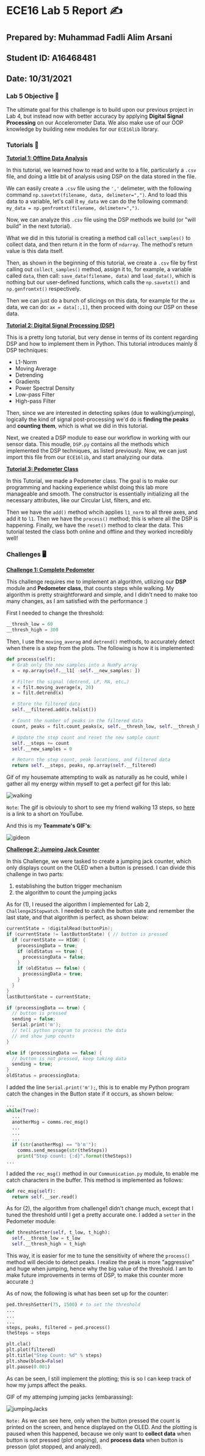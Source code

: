# ECE16 Lab 5 Report :writing_hand:
## Prepared by: Muhammad Fadli Alim Arsani
## Student ID: A16468481
## Date: 10/31/2021

### Lab 5 Objective :pushpin:  

The ultimate goal for this challenge is to build upon our previous project in Lab 4, but instead now with better accuracy by applying __Digital Signal Processing__ on our Accelerometer Data. We also make use of our OOP knowledge by building new modules for our `ECE16lib` library.  

### Tutorials :memo:

<ins>__Tutorial 1: Offline Data Analysis__</ins>  

In this tutorial, we learned how to read and write to a file, particularly a `.csv` file, and doing a little bit of analysis using DSP on the data stored in the file.  

We can easily create a `.csv` file using the `','` delimeter, with the following command `np.savetxt(filename, data, delimeter=",")`. And to load this data to a variable, let's call it `my_data` we can do the following command: `my_data = np.genfromtxt(filename, delimeter=",")`.  

Now, we can analyze this `.csv` file using the DSP methods we build (or "will build" in the next tutorial).  

What we did in this tutorial is creating a method call `collect_samples()` to collect data, and then return it in the form of `ndarray`. The method's return value is this data itself.  

Then, as shown in the beginning of this tutorial, we create a `.csv` file by first calling out `collect_samples()` method, assign it to, for example, a variable called `data`, then call: `save_data(filename, data)` and `load_data()`, which is nothing but our user-defined functions, which calls the `np.savetxt()` and `np.genfromtxt()` respectively.  

Then we can just do a bunch of slicings on this data, for example for the `ax` data, we can do: `ax = data[:,1]`, then proceed with doing our DSP on these data.  

<ins>__Tutorial 2: Digital Signal Processing (DSP)__</ins>  

This is a pretty long tutorial, but very dense in terms of its content regarding DSP and how to implement them in Python. This tutorial introduces mainly 8 DSP techniques:  

- L1-Norm
- Moving Average
- Detrending
- Gradients
- Power Spectral Density
- Low-pass Filter
- High-pass Filter

Then, since we are interested in detecting spikes (due to walking/jumping), logically the kind of signal post-processing we'd do is __finding the peaks__ and __counting them__, which is what we did in this tutorial.  

Next, we created a DSP module to ease our workflow in working with our sensor data. This moudle, `DSP.py` contains all the methods which implemented the DSP techniques, as listed previously. Now, we can just import this file from our `ECE16lib`, and start analyzing our data.  

<ins>__Tutorial 3: Pedometer Class__</ins>  

In this Tutorial, we made a Pedometer class. The goal is to make our programming and hacking experience whilst doing this lab more manageable and smooth. The constructor is essentially initializing all the necessary attributes, like our Circular List, filters, and etc.  

Then we have the `add()` method whcih applies `l1_norm` to all three axes, and add it to `l1`. Then we have the `process()` method; this is where all the DSP is happening. Finally, we have the `reset()` method to clear the data. This tutorial tested the class both online and offline and they worked incredibly well!  

### Challenges :desktop_computer:

<ins>__Challenge 1: Complete Pedometer__</ins>  

This challenge requires me to implement an algorithm, utilizing our __DSP__ module and __Pedometer class__, that counts steps while walking. My algorithm is pretty straightforward and simple, and I didn't need to make too many changes, as I am satisfied with the performance :)  

First I needed to change the threshold:  

```python
__thresh_low = 60
__thresh_high = 300
```

Then, I use the `moving_averag` and `detrend()` methods, to accurately detect when there is a step from the plots. The following is how it is implemented:  

```python
def process(self):
  # Grab only the new samples into a NumPy array
  x = np.array(self.__l1[ -self.__new_samples: ])

  # Filter the signal (detrend, LP, MA, etc…)
  x = filt.moving_average(x, 20)
  x = filt.detrend(x)

  # Store the filtered data
  self.__filtered.add(x.tolist())

  # Count the number of peaks in the filtered data
  count, peaks = filt.count_peaks(x, self.__thresh_low, self.__thresh_high)

  # Update the step count and reset the new sample count
  self.__steps += count
  self.__new_samples = 0

  # Return the step count, peak locations, and filtered data
  return self.__steps, peaks, np.array(self.__filtered)
```

Gif of my housemate attempting to walk as naturally as he could, while I gather all my energy within myself to get a perfect gif for this lab:  

![walking](https://media.giphy.com/media/VUBykJsTXxbftesglk/giphy.gif)  

`Note`: The gif is obviouly to short to see my friend walking 13 steps, so [here](https://youtube.com/shorts/G0ULXH5WHUY?feature=share) is a link to a short on YouTube.  

And this is my __Teammate's GIF's__:  

![gideon](https://github.com/UCSD-ECE16/ece-16-fall-2021-fadli0029/blob/main/Python/Lab5/images/teammateGideonChal1.gif)  

<ins>__Challenge 2: Jumping Jack Counter__</ins>  

In this Challenge, we were tasked to create a jumping jack counter, which only displays count on the OLED when a button is pressed. I can divide this challenge in two parts:  

1. establishing the button trigger mechanism
2. the algorithm to count the jumping jacks  

As for (1), I reused the algorithm I implemented for Lab 2, `Challenge2Stopwatch`. I needed to catch the button state and remember the last state, and that algorithm is perfect, as shown below:  
```cpp
currentState = !digitalRead(buttonPin);
if (currentState != lastButtonState) { // button is pressed
  if (currentState == HIGH) {
    processingData = true;
    if (oldStatus == true) {
      processingData = false;
    }
    if (oldStatus == false) {
      processingData = true;
    }
  }
}
lastButtonState = currentState;

if (processingData == true) {
  // button is pressed
  sending = false;
  Serial.print('m');
  // tell python program to process the data
  // and show jump counts
}

else if (processingData == false) {
  // button is not pressed, keep taking data
  sending = true;
}
oldStatus = processingData;
```

I added the line `Serial.print('m');`, this is to enable my Python program catch the changes in the Button state if it occurs, as shown below:  

```python
...
while(True):
  ...
  anotherMsg = comms.rec_msg()
  ...
  ...
  ...
  if (str(anotherMsg) == "b'm'"):
    comms.send_message(str(theSteps))
    print("Step count: {:d}".format(theSteps))
...
```

I added the `rec_msg()` method in our `Communication.py` module, to enable me catch characters in the buffer. This method is implemented as follows:  

```python
def rec_msg(self):
  return self.__ser.read()
```

As for (2), the algorithm from challenge1 didn't change much, except that I tuned the threshold until I get a pretty accurate one. I added a `setter` in the Pedometer module:  

```python
def threshSetter(self, t_low, t_high):
  self.__thresh_low = t_low
  self.__thresh_high = t_high
```

This way, it is easier for me to tune the sensitivity of where the `process()` method will decide to detect peaks. I realize the peak is more "aggressive" and huge when jumping, hence why the big value of the threshold. I am to make future improvements in terms of DSP, to make this counter more accurate :)  

As of now, the following is what has been set up for the counter:  

```python
ped.threshSetter(75, 1500) # to set the threshold
...
...
...
steps, peaks, filtered = ped.process()
theSteps = steps

plt.cla()
plt.plot(filtered)
plt.title("Step Count: %d" % steps)
plt.show(block=False)
plt.pause(0.001)
```

As can be seen, I still implement the plotting; this is so I can keep track of how my jumps affect the peaks.  

GIF of my attemping jumping jacks (embarassing):  

![jumpingJacks](https://media.giphy.com/media/HNdU5Tv8UUMJb0RVXo/giphy.gif)  

`Note:` As we can see here, only when the button pressed the count is printed on the screen, and hence displayed on the OLED. And the plotting is paused when this happened, because we only want to __collect data__ when button is not pressed (plot ongoing), and __process data__ when button is presson (plot stopped, and analyzed).  

